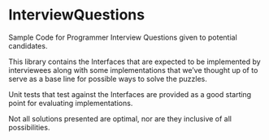 InterviewQuestions
==================

Sample Code for Programmer Interview Questions given to potential candidates.

This library contains the Interfaces that are expected to be implemented by interviewees along with some implementations that we’ve thought up of to serve as a base line for possible ways to solve the puzzles.

Unit tests that test against the Interfaces are provided as a good starting point for evaluating implementations.

Not all solutions presented are optimal, nor are they inclusive of all possibilities.
